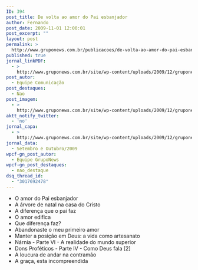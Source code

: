 ```yaml
---
ID: 394
post_title: De volta ao amor do Pai esbanjador
author: Fernando
post_date: 2009-11-01 12:00:01
post_excerpt: ""
layout: post
permalink: >
  http://www.gruponews.com.br/publicacoes/de-volta-ao-amor-do-pai-esbanjador
published: true
jornal_linkPDF:
  - >
    http://www.gruponews.com.br/site/wp-content/uploads/2009/12/gruponews_setembro_outubro_2009_versao_final_site.pdf
post_autor:
  - Equipe Comunicação
post_destaques:
  - Nao
post_imagem:
  - >
    http://www.gruponews.com.br/site/wp-content/uploads/2009/12/gruponews_setembro_outubro_2009_versao_final_grafica_imagem.jpg
aktt_notify_twitter:
  - 'no'
jornal_capa:
  - >
    http://www.gruponews.com.br/site/wp-content/uploads/2009/12/gruponews_setembro_outubro_2009_versao_final_grafica_Page_01.jpg
jornal_data:
  - Setembro e Outubro/2009
wpcf-gn_post_autor:
  - Equipe GrupoNews
wpcf-gn_post_destaques:
  - nao_destaque
dsq_thread_id:
  - "3017692478"
---
```

- O amor do Pai esbanjador
- A árvore de natal na casa do Cristo
- A diferença que o pai faz
- O amor edifica
- Que diferença faz?
- Abandonaste o meu primeiro amor
- Manter a posição em Deus: a vida como artesanato
- Nárnia - Parte VI - A realidade do mundo superior
- Dons Proféticos - Parte IV - Como Deus fala [2]
- A loucura de andar na contramão
- A graça, esta incompreendida